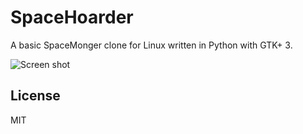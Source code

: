 # SpaceHoarder

A basic SpaceMonger clone for Linux written in Python with GTK+ 3.

![Screen shot](http://i.imgur.com/6fdXBET.png)

## License

MIT
